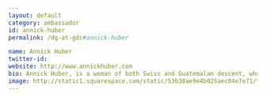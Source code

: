 ```yaml
---
layout: default
category: ambassador
id: annick-huber
permalink: /dg-at-gdc#annick-huber

name: Annick Huber
twitter-id: 
website: http://www.annickhuber.com
bio: Annick Huber, is a woman of both Swiss and Guatemalan descent, who is currently studying Human-Computer Interaction at GA Tech. She is also a co-founder of Ker-Chunk Games, a company that aims to make games by women for women. Ker-Chunk's first game, PrinceNapped, where you finally get to rescue a Prince, will be soft launching soon.
image: http://static1.squarespace.com/static/53b38ae9e4b025aec04e7e71/t/56a9aab7841abad2e365e0f4/1454269846858/?format=750w
---
```

